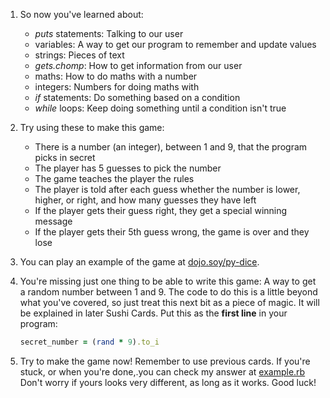 1. So now you've learned about:
     * *puts* statements: Talking to our user
     * variables: A way to get our program to remember and update values
     * strings: Pieces of text
     * *gets.chomp*: How to get information from our user
     * maths: How to do maths with a number
     * integers: Numbers for doing maths with  
     * *if* statements: Do something based on a condition
     * *while* loops: Keep doing something until a condition isn't true

2. Try using these to make this game:
     * There is a number (an integer), between 1 and 9, that the program picks in secret
     * The player has 5 guesses to pick the number
     * The game teaches the player the rules
     * The player is told after each guess whether the number is lower, higher, or right, and how many guesses they have left
     * If the player gets their guess right, they get a special winning message
     * If the player gets their 5th guess wrong, the game is over and they lose  
3. You can play an example of the game at [dojo.soy/py-dice](http://dojo.soy/py-dice).

4. You're missing just one thing to be able to write this game: A way to get a random number between 1 and 9. The code to do this is a little beyond what you've covered, so just treat this next bit as a piece of magic. It will be explained in later Sushi Cards.
Put this as the **first line** in your program:
    ```ruby
    secret_number = (rand * 9).to_i
    ```
5. Try to make the game now! Remember to use previous cards. If you're stuck, or when you're done,.you can check my answer at [example.rb](https://github.com/danielwillemse/sushi-content/blob/tutorials/ruby/beginner/nl/ruby/beginner/nl/example.rb)
  Don't worry if yours looks very different, as long as it works. Good luck!
